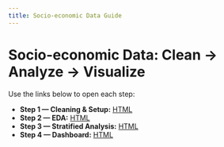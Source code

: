 ```yaml
---
title: Socio-economic Data Guide
---
```


# Socio-economic Data: Clean → Analyze → Visualize

Use the links below to open each step:

- **Step 1 — Cleaning & Setup:** [HTML](./step-1-cleaning.html)
- **Step 2 — EDA:** [HTML](./step-2-eda.html)
- **Step 3 — Stratified Analysis:** [HTML](./step-3-stratified.html)
- **Step 4 — Dashboard:** [HTML](./step-4-dashboard.html)
